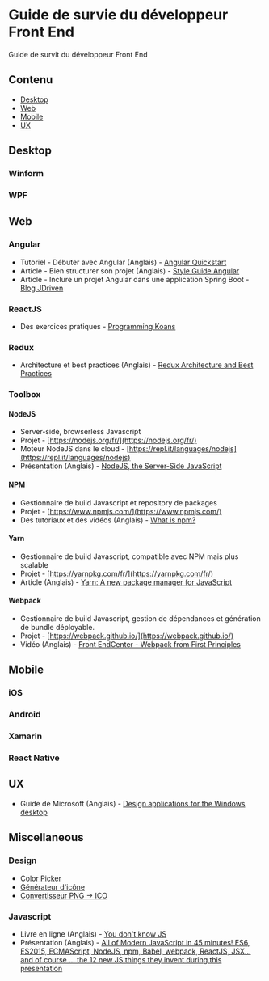 # Guide de survie du développeur Front End

Guide de survit du développeur Front End

## Contenu

* [Desktop](#desktop)
* [Web](#web)
* [Mobile](#mobile)
* [UX](#ux)

## Desktop

### Winform

### WPF

## Web

### Angular

* Tutoriel - Débuter avec Angular (Anglais) - [Angular Quickstart](https://angular.io/guide/quickstart)
* Article - Bien structurer son projet (Anglais) - [Style Guide Angular](https://angular.io/guide/styleguide)
* Article - Inclure un projet Angular dans une application Spring Boot - [Blog JDriven](https://blog.jdriven.com/2016/12/angular2-spring-boot-getting-started/)

### ReactJS

* Des exercices pratiques - [Programming Koans](https://github.com/arkency/reactjs_koans)

### Redux

* Architecture et best practices (Anglais) - [Redux Architecture and Best Practices](https://github.com/markerikson/react-redux-links/blob/master/redux-architecture.md)

### Toolbox

#### NodeJS

* Server-side, browserless  Javascript
* Projet - [https://nodejs.org/fr/](https://nodejs.org/fr/)
* Moteur NodeJS dans le cloud - [https://repl.it/languages/nodejs](https://repl.it/languages/nodejs)
* Présentation (Anglais) - [NodeJS, the Server-Side JavaScript](https://www.slideshare.net/vikasing/introduction-to-nodejs-11730771)

#### NPM

* Gestionnaire de build Javascript et repository de packages
* Projet - [https://www.npmjs.com/](https://www.npmjs.com/)
* Des tutoriaux et des vidéos (Anglais) - [What is npm?](https://docs.npmjs.com/getting-started/what-is-npm)

#### Yarn

* Gestionnaire de build Javascript, compatible avec NPM mais plus scalable
* Projet - [https://yarnpkg.com/fr/](https://yarnpkg.com/fr/)
* Article (Anglais) - [Yarn: A new package manager for JavaScript](https://code.facebook.com/posts/1840075619545360)

#### Webpack

* Gestionnaire de build Javascript, gestion de dépendances et génération de bundle déployable.
* Projet - [https://webpack.github.io/](https://webpack.github.io/)
* Vidéo (Anglais) - [Front EndCenter - Webpack from First Principles](https://www.youtube.com/watch?v=WQue1AN93YU)

## Mobile

### iOS

### Android

### Xamarin

### React Native

## UX

* Guide de Microsoft (Anglais) - [Design applications for the Windows desktop](https://developer.microsoft.com/en-us/windows/desktop/design)

## Miscellaneous

### Design

* [Color Picker](http://paletton.com)
* [Générateur d'icône](https://romannurik.github.io/AndroidAssetStudio/icons-launcher.html)
* [Convertisseur PNG -> ICO](http://www.pngfactory.net/customxp/conversion-png-ico-en-ligne.html)

### Javascript

* Livre en ligne (Anglais) - [You don't know JS](https://github.com/getify/You-Dont-Know-JS)
* Présentation (Anglais) - [All of Modern JavaScript in 45 minutes! ES6, ES2015, ECMAScript, NodeJS, npm, Babel, webpack, ReactJS, JSX... and of course ... the 12 new JS things they invent during this presentation](https://www.slideshare.net/weaverryan/finally-professional-frontend-dev-with-reactjs-webpack-symfony-symfony-cat-2016?from_m_app=ios) 
